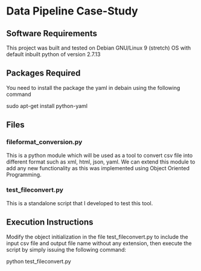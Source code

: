 # Data Pipeline Case-Study

## Software Requirements

This project was built and tested on Debian GNU/Linux 9 (stretch) OS with default inbuilt python of version 2.7.13

## Packages Required 
You need to install the package the yaml in debain using the following command

sudo apt-get install python-yaml

## Files
### fileformat_conversion.py

This is a python module which will be used as a tool to convert csv file into different format such as xml, html, json, yaml.
We can extend this module to add any new functionality as this was implemented using Object Oriented Programming.

### test_fileconvert.py

This is a standalone script that I developed to test this tool.

## Execution Instructions
Modify the object initialization in the file test_fileconvert.py to include the input csv file and output file name without 
any extension, then execute the script by simply issuing the following command:

python test_fileconvert.py

